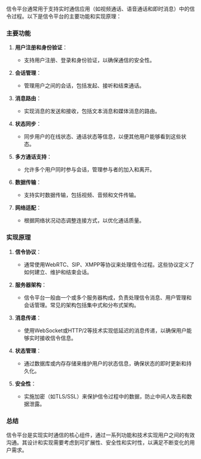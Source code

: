 
信令平台通常用于支持实时通信应用（如视频通话、语音通话和即时消息）中的信令过程。以下是信令平台的主要功能和实现原理：

### 主要功能

1. **用户注册和身份验证**：
   - 支持用户注册、登录和身份验证，以确保通信的安全性。

2. **会话管理**：
   - 管理用户之间的会话，包括发起、接听和结束通话。

3. **消息路由**：
   - 实现消息的发送和接收，包括文本消息和媒体消息的路由。

4. **状态同步**：
   - 同步用户的在线状态、通话状态等信息，以便其他用户能够看到这些状态。

5. **多方通话支持**：
   - 允许多个用户同时参与会话，管理参与者的加入和离开。

6. **数据传输**：
   - 支持实时数据传输，包括视频、音频和文件传输。

7. **网络适配**：
   - 根据网络状况动态调整连接方式，以优化通话质量。

### 实现原理

1. **信令协议**：
   - 通常使用WebRTC、SIP、XMPP等协议来处理信令过程。这些协议定义了如何建立、维护和结束会话。

2. **服务器架构**：
   - 信令平台一般由一个或多个服务器构成，负责处理信令消息、用户管理和会话管理。常见的架构包括集中式和分布式架构。

3. **消息传递**：
   - 使用WebSocket或HTTP/2等技术实现低延迟的消息传递，以确保用户能够实时接收信令信息。

4. **状态管理**：
   - 通过数据库或内存存储来维护用户的状态信息，确保状态的即时更新和持久化。

5. **安全性**：
   - 实施加密（如TLS/SSL）来保护信令过程中的数据，防止中间人攻击和数据泄露。

### 总结

信令平台是实现实时通信的核心组件，通过一系列功能和技术实现用户之间的有效沟通。其设计和实现需要考虑到可扩展性、安全性和实时性，以满足不断变化的用户需求。